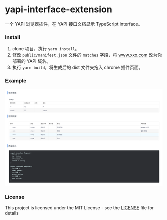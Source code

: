 # yapi-interface-extension

一个 YAPI 浏览器插件，在 YAPI 接口文档显示 TypeScript interface。



### Install

1. clone 项目，执行 `yarn install`。
2. 修改 `public/manifest.json` 文件的 `matches` 字段，将 www.xxx.com 改为你部署的 YAPI 域名。
3. 执行 `yarn build`，将生成后的 dist 文件夹拖入 chrome 插件页面。



### Example

![Example](https://github.com/molvqingtai/yapi-interface-extension/blob/master/example.png)



### License
This project is licensed under the MIT License - see the [LICENSE](https://github.com/molvqingtai/yapi-interface-extension/blob/master/LICENSE) file for details

